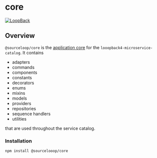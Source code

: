 # core

[![LoopBack](https://github.com/strongloop/loopback-next/raw/master/docs/site/imgs/branding/Powered-by-LoopBack-Badge-(blue)-@2x.png)](http://loopback.io/)



## Overview

`@sourceloop/core` is the [application core](https://jeffreypalermo.com/2008/07/the-onion-architecture-part-1/) for the `looopback4-microservice-catalog`. It contains

* adapters
* commands
* components
* constants
* decorators
* enums
* mixins
* models
* providers
* repositories
* sequence handlers
* utilities

that are used throughout the service catalog. 

### Installation

```bash
npm install @sourcelooop/core
```



